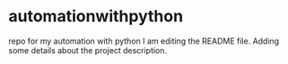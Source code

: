 # automationwithpython
repo for my automation with python 
I am editing the README file. Adding some details about the project description.
